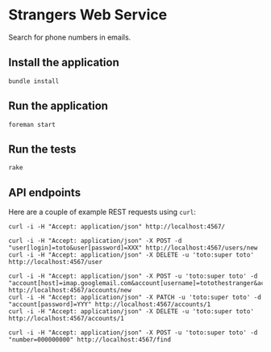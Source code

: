 # Strangers Web Service

Search for phone numbers in emails.

## Install the application

`bundle install`

## Run the application

`foreman start`

## Run the tests

`rake`

## API endpoints

Here are a couple of example REST requests using `curl`:

    curl -i -H "Accept: application/json" http://localhost:4567/

    curl -i -H "Accept: application/json" -X POST -d "user[login]=toto&user[password]=XXX" http://localhost:4567/users/new
    curl -i -H "Accept: application/json" -X DELETE -u 'toto:super toto' http://localhost:4567/user

    curl -i -H "Accept: application/json" -X POST -u 'toto:super toto' -d "account[host]=imap.googlemail.com&account[username]=totothestranger&account[password]=XXX" http://localhost:4567/accounts/new
    curl -i -H "Accept: application/json" -X PATCH -u 'toto:super toto' -d "account[password]=YYY" http://localhost:4567/accounts/1
    curl -i -H "Accept: application/json" -X DELETE -u 'toto:super toto' http://localhost:4567/accounts/1

    curl -i -H "Accept: application/json" -X POST -u 'toto:super toto' -d "number=000000000" http://localhost:4567/find

